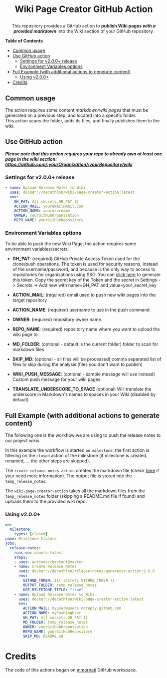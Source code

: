 <h1>
  <p align="center">
    Wiki Page Creator GitHub Action
  </p>
</h1>
<p align="center">
  This repository provides a GitHub action to <strong>publish Wiki pages <i>with a provided markdown</i></strong> into the Wiki section of your GitHub repository.
</p>

**Table of Contents**

  - [Common usage](#common-usage)
  - [Use GitHub action](#use-github-action)
    - [Settings for v2.0.0+ release](#settings-for-v200-release)
    - [Environment Variables options](#environment-variables-options)
  - [Full Example (with additional actions to generate content)](#full-example-with-additional-actions-to-generate-content)
    - [Using v2.0.0+](#using-v200)
- [Credits](#credits)

## Common usage
The action requires some content _markdown/wiki pages_ that must be generated on a previous step, and located into a specific folder.  
This action scans the folder, adds its files, and finally publishes them to the wiki.

## Use GitHub action

__*Please note that this action requires your repo to already own at least one page in the wiki section: https://github.com/:yourOrganization/:yourRepository/wiki*__


### Settings for v2.0.0+ release
```YAML
- name: Upload Release Notes to Wiki
  uses: docker://decathlon/wiki-page-creator-action:latest
  env:
    GH_PAT: ${{ secrets.GH_PAT }}
    ACTION_MAIL: youremail@mail.com
    ACTION_NAME: yourusername
    OWNER: yourGitHubOrganisation
    REPO_NAME: yourGitHubRepository
```

### Environment Variables options

To be able to push the new Wiki Page, the action requires some environment variables/secrets:
* **GH_PAT**: (required) GitHub Private Access Token used for the clone/push operations. The token is used for security reasons, instead of the username/password, and because is the only way to access to repositories for organizations using SSO. You can [click here](https://github.com/settings/tokens/new?scopes=repo&description=wiki%20page%20creator%20token) to generate this token.
Copy the secret key of the Token and the secret in Settings -> Secrets -> Add new with name=GH_PAT and value=your_secret_key

* **ACTION_MAIL**: (required) email used to push new wiki pages into the target repository
* **ACTION_NAME**: (required) username to use in the push command
* **OWNER**: (required) repository owner name.
* **REPO_NAME**: (required) repository name where you want to upload the wiki page to.
* **MD_FOLDER**: (optional - default is the current folder) folder to scan for markdown files
* **SKIP_MD**: (optional - all files will be processed) comma separated list of files to skip during the analysis (files you don't want to publish)
* **WIKI_PUSH_MESSAGE**: (optional - sample message will use instead) Custom push message for your wiki pages.
* **TRANSLATE_UNDERSCORE_TO_SPACE** (optional) Will translate the underscore in Markdown's names to spaces in your Wiki (disabled by default)

## Full Example (with additional actions to generate content)

The following one is the workflow we are using to push the release notes to our project wikis.

In this example the workflow is started `on milestone`; the first action is filtering on the `closed` action of the milestone (if milestone is created, renamed, ... the other steps are skipped).

The `create-release-notes-action` creates the markdown file (check [here](https://github.com/Decathlon/release-notes-generator-action) if your need more information). 
The output file is stored into the `temp_release_notes`.

The `wiki-page-creator-action` takes all the markdown files from the `temp_release_notes` folder (skipping a README.md file if found) and uploads them to the provided wiki repo.

### Using v2.0.0+

```YAML
on: 
  milestone:
    types: [closed]
name: Milestone Closure
jobs:
  release-notes:
    runs-on: ubuntu-latest
    steps:
    - uses: actions/checkout@master
    - name: Create Release Notes
      uses: docker://decathlon/release-notes-generator-action:2.0.0
      env:
        GITHUB_TOKEN: ${{ secrets.GITHUB_TOKEN }}
        OUTPUT_FOLDER: temp_release_notes
        USE_MILESTONE_TITLE: "true"
    - name: Upload Release Notes to Wiki
      uses: docker://decathlon/wiki-page-creator-action:latest
      env:
        ACTION_MAIL: myuser@users.noreply.github.com
        ACTION_NAME: myPushingUser
        GH_PAT: ${{ secrets.GH_PAT }}
        MD_FOLDER: temp_release_notes
        OWNER: yourGitHubOrganisation
        REPO_NAME: yourGitHubRepository
        SKIP_MD: README.md
```


# Credits
The code of this actions began on [mmornati](https://github.com/mmornati) GitHub workspace.
